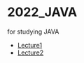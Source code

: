 # 2022_JAVA
for studying JAVA

- [Lecture1](https://www.youtube.com/playlist?list=PLuHgQVnccGMAIluRRVsC1e79ri-dwnBmR)
- [Lecture2](https://school.programmers.co.kr/learn/courses/5)
